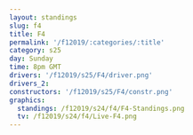 ```yaml
---
layout: standings
slug: f4
title: F4
permalink: '/f12019/:categories/:title'
category: s25
day: Sunday
time: 8pm GMT
drivers: '/f12019/s25/F4/driver.png'
drivers_2: 
constructors: '/f12019/s25/F4/constr.png'
graphics:
  standings: /f12019/s24/f4/F4-Standings.png
  tv: /f12019/s24/f4/Live-F4.png
---
```


